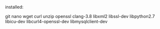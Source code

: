 installed:

git
nano
wget
curl
unzip
openssl
clang-3.8
libxml2
libssl-dev
libpython2.7
libicu-dev
libcurl4-openssl-dev
libmysqlclient-dev
